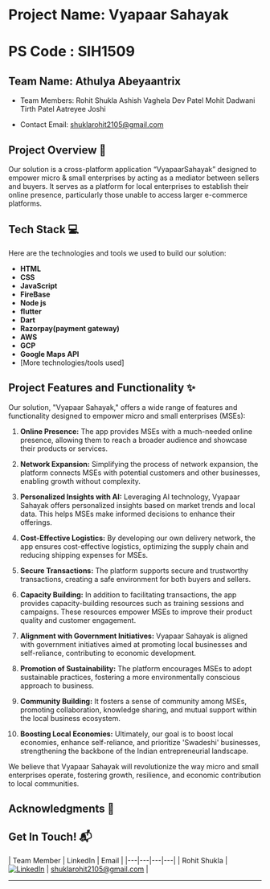 # Project Name: Vyapaar Sahayak
# PS Code :  SIH1509

## Team Name: Athulya Abeyaantrix
- Team Members: Rohit Shukla
                Ashish Vaghela
                Dev Patel
                Mohit Dadwani
                Tirth Patel
                Aatreyee Joshi

- Contact Email: shuklarohit2105@gmail.com


## Project Overview 🚀
Our solution is a cross-platform application “VyapaarSahayak” designed to empower micro & small enterprises by acting as a mediator between sellers and buyers. It serves as a platform for local enterprises to establish their online presence, particularly those unable to access larger e-commerce platforms. 

## Tech Stack 💻

Here are the technologies and tools we used to build our solution:

* **HTML** 
* **CSS** 
* **JavaScript** 
* **FireBase** 
* **Node js** 
* **flutter**
* **Dart** 
* **Razorpay(payment gateway)** 
* **AWS**
* **GCP**
* **Google Maps API**
* [More technologies/tools used]

## Project Features and Functionality ✨

Our solution, "Vyapaar Sahayak," offers a wide range of features and functionality designed to empower micro and small enterprises (MSEs):

1. **Online Presence:** The app provides MSEs with a much-needed online presence, allowing them to reach a broader audience and showcase their products or services.

2. **Network Expansion:** Simplifying the process of network expansion, the platform connects MSEs with potential customers and other businesses, enabling growth without complexity.

3. **Personalized Insights with AI:** Leveraging AI technology, Vyapaar Sahayak offers personalized insights based on market trends and local data. This helps MSEs make informed decisions to enhance their offerings.

4. **Cost-Effective Logistics:** By developing our own delivery network, the app ensures cost-effective logistics, optimizing the supply chain and reducing shipping expenses for MSEs.

5. **Secure Transactions:** The platform supports secure and trustworthy transactions, creating a safe environment for both buyers and sellers.

6. **Capacity Building:** In addition to facilitating transactions, the app provides capacity-building resources such as training sessions and campaigns. These resources empower MSEs to improve their product quality and customer engagement.

7. **Alignment with Government Initiatives:** Vyapaar Sahayak is aligned with government initiatives aimed at promoting local businesses and self-reliance, contributing to economic development.

8. **Promotion of Sustainability:** The platform encourages MSEs to adopt sustainable practices, fostering a more environmentally conscious approach to business.

9. **Community Building:** It fosters a sense of community among MSEs, promoting collaboration, knowledge sharing, and mutual support within the local business ecosystem.

10. **Boosting Local Economies:** Ultimately, our goal is to boost local economies, enhance self-reliance, and prioritize 'Swadeshi' businesses, strengthening the backbone of the Indian entrepreneurial landscape.

We believe that Vyapaar Sahayak will revolutionize the way micro and small enterprises operate, fostering growth, resilience, and economic contribution to local communities.

## Acknowledgments 🙌


## Get In Touch! 📬


| Team Member | LinkedIn | Email |
|---|---|---|---|
| Rohit Shukla | [![LinkedIn](https://linkedin.com/in/)](https://www.linkedin.com/in/rohit-shukla-a8729124b/) | [shuklarohit2105@gmail.com](mailto:shuklarohit2105@gmail.com) |





---


